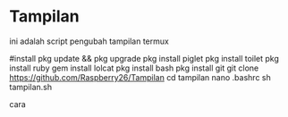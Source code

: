 # Tampilan

ini adalah script pengubah tampilan termux

#install
pkg update && pkg upgrade
pkg install piglet
pkg install toilet
pkg install ruby
gem install lolcat
pkg install bash
pkg install git
git clone https://github.com/Raspberry26/Tampilan
cd tampilan
nano .bashrc
sh tampilan.sh

cara 
